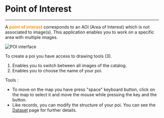 # Point of Interest

-----------------

A **<span style="color:#ff9900">point of interest</span>** corresponds to an AOI (Area of Interest) which is not associated to image(s). This application enables you to work on a specific area with multiple images.

![POI interface](/images/web_ui/poi.png)

To create a poi you have access to drawing tools (3).

1. Enables you to switch between all images of the catalog.
2. Enables you to choose the name of your poi.

Tools :

- To move on the map you have press "space" keyboard button, click on the map to select it and move the mouse while pressing the key and the button.
- Like records, you can modify the structure of your poi. You can see the [Dataset](dataset.md) page for further details.